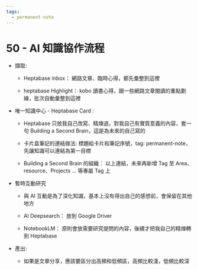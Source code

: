 ```yaml
---
tags:
  - permanent-note
---
```

# 50 - AI 知識協作流程

- 擷取:

   - Heptabase inbox： 網路文章、臨時心得，都先彙整到這裡

   - heptabase Highlight： kobo 讀書心得，跟一些網路文章閱讀的重點劃線，批次自動彙整到這裡

- 唯一知識中心 - Heptabase Card  : 

   - Heptabase 只放我自己改寫、精煉過，對我自己有實質意義的內容，套一句 Building a Second Brain，這是為未來的自己寫的

   - 卡片盒筆記的連結做法:  標題給卡片和筆記序號，tag: permanent-note，先讓知識可以連結為第一目標

   - Building a Second Brain 的組織： 以上連結，未來再新增 Tag 至 Area、resource、Projects … 等專屬 Tag 上

- 暫時互動研究

   - 與 AI 互動是為了深化知識，基本上沒有得出自己的感想前，會保留在其他地方

   - AI Deepsearch： 放到 Google Driver

   - NotebookLM： 原則會放需要研究提問的內容，後續才把我自己的精煉轉到 Heptabase

- 產出:

   - 如果是文章分享，應該要區分出高頻和低頻區，高頻比較淺，低頻比較深